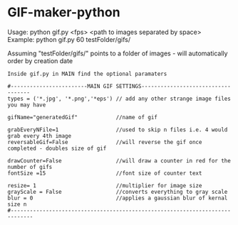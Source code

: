 # GIF-maker-python


Usage: python gif.py \<fps\> \<path to images separated by space\> <br/>
Example: python gif.py 60 testFolder/gifs/ <br/>
  
Assuming "testFolder/gifs/" points to a folder of images - will automatically order by creation date <br/>
  
  
  
    Inside gif.py in MAIN find the optional paramaters
  
    #------------------------MAIN GIF SETTINGS-----------------------------------
    types = ('*.jpg', '*.png','*eps') // add any other strange image files you may have

    gifName="generatedGif"            //name of gif

    grabEveryNFile=1                  //used to skip n files i.e. 4 would grab every 4th image
    reversableGif=False               //will reverse the gif once completed - doubles size of gif

    drawCounter=False                 //will draw a counter in red for the number of gifs
    fontSize =15                      //font size of counter text

    resize= 1                         //multiplier for image size
    grayScale = False                 //converts everything to gray scale
    blur = 0                          //applies a gaussian blur of kernal size n
    #-----------------------------------------------------------------------------
 
